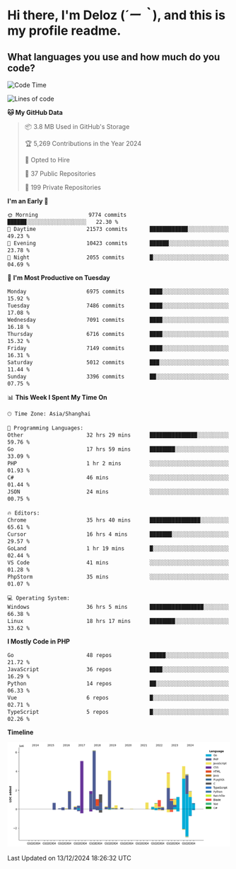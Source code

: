 # **Hi there, I'm Deloz (*´ー｀*), and this is my profile readme.**

## **What languages you use and how much do you code?**

<!--START_SECTION:waka-->
![Code Time](http://img.shields.io/badge/Code%20Time-5%2C272%20hrs%2058%20mins-blue)

![Lines of code](https://img.shields.io/badge/From%20Hello%20World%20I%27ve%20Written-45.3%20million%20lines%20of%20code-blue)

**🐱 My GitHub Data** 

> 📦 3.8 MB Used in GitHub's Storage 
 > 
> 🏆 5,269 Contributions in the Year 2024
 > 
> 💼 Opted to Hire
 > 
> 📜 37 Public Repositories 
 > 
> 🔑 199 Private Repositories 
 > 
**I'm an Early 🐤** 

```text
🌞 Morning                9774 commits        ██████░░░░░░░░░░░░░░░░░░░   22.30 % 
🌆 Daytime                21573 commits       ████████████░░░░░░░░░░░░░   49.23 % 
🌃 Evening                10423 commits       ██████░░░░░░░░░░░░░░░░░░░   23.78 % 
🌙 Night                  2055 commits        █░░░░░░░░░░░░░░░░░░░░░░░░   04.69 % 
```
📅 **I'm Most Productive on Tuesday** 

```text
Monday                   6975 commits        ████░░░░░░░░░░░░░░░░░░░░░   15.92 % 
Tuesday                  7486 commits        ████░░░░░░░░░░░░░░░░░░░░░   17.08 % 
Wednesday                7091 commits        ████░░░░░░░░░░░░░░░░░░░░░   16.18 % 
Thursday                 6716 commits        ████░░░░░░░░░░░░░░░░░░░░░   15.32 % 
Friday                   7149 commits        ████░░░░░░░░░░░░░░░░░░░░░   16.31 % 
Saturday                 5012 commits        ███░░░░░░░░░░░░░░░░░░░░░░   11.44 % 
Sunday                   3396 commits        ██░░░░░░░░░░░░░░░░░░░░░░░   07.75 % 
```


📊 **This Week I Spent My Time On** 

```text
🕑︎ Time Zone: Asia/Shanghai

💬 Programming Languages: 
Other                    32 hrs 29 mins      ███████████████░░░░░░░░░░   59.76 % 
Go                       17 hrs 59 mins      ████████░░░░░░░░░░░░░░░░░   33.09 % 
PHP                      1 hr 2 mins         ░░░░░░░░░░░░░░░░░░░░░░░░░   01.93 % 
C#                       46 mins             ░░░░░░░░░░░░░░░░░░░░░░░░░   01.44 % 
JSON                     24 mins             ░░░░░░░░░░░░░░░░░░░░░░░░░   00.75 % 

🔥 Editors: 
Chrome                   35 hrs 40 mins      ████████████████░░░░░░░░░   65.61 % 
Cursor                   16 hrs 4 mins       ███████░░░░░░░░░░░░░░░░░░   29.57 % 
GoLand                   1 hr 19 mins        █░░░░░░░░░░░░░░░░░░░░░░░░   02.44 % 
VS Code                  41 mins             ░░░░░░░░░░░░░░░░░░░░░░░░░   01.28 % 
PhpStorm                 35 mins             ░░░░░░░░░░░░░░░░░░░░░░░░░   01.07 % 

💻 Operating System: 
Windows                  36 hrs 5 mins       █████████████████░░░░░░░░   66.38 % 
Linux                    18 hrs 17 mins      ████████░░░░░░░░░░░░░░░░░   33.62 % 
```

**I Mostly Code in PHP** 

```text
Go                       48 repos            █████░░░░░░░░░░░░░░░░░░░░   21.72 % 
JavaScript               36 repos            ████░░░░░░░░░░░░░░░░░░░░░   16.29 % 
Python                   14 repos            ██░░░░░░░░░░░░░░░░░░░░░░░   06.33 % 
Vue                      6 repos             █░░░░░░░░░░░░░░░░░░░░░░░░   02.71 % 
TypeScript               5 repos             █░░░░░░░░░░░░░░░░░░░░░░░░   02.26 % 
```



**Timeline**

![Lines of Code chart](https://raw.githubusercontent.com/deloz/deloz/main/assets/bar_graph.png)


 Last Updated on 13/12/2024 18:26:32 UTC
<!--END_SECTION:waka-->
